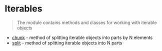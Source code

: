 # Iterables

> The module contains methods and classes for working with iterable objects

+ [chunk](./chunk.py) - method of splitting iterable objects into parts by N elements
+ [split](./split.py) - method of splitting iterable objects into N parts